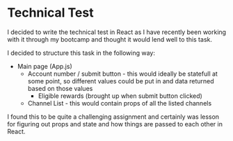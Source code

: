 # Technical Test

I decided to write the technical test in React as I have recently been working with it through my bootcamp and thought it would lend well to this task.

I decided to structure this task in the following way:

- Main page (App.js)
  - Account number / submit button - this would ideally be statefull at some point, so different values could be put in and data returned based on those values
    - Eligible rewards (brought up when submit button clicked)
  - Channel List - this would contain props of all the listed channels

I found this to be quite a challenging assignment and certainly was lesson for figuring out props and state and how things are passed to each other in React.
